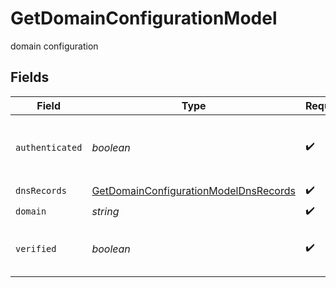 # GetDomainConfigurationModel

domain configuration


## Fields

| Field                                                                                                 | Type                                                                                                  | Required                                                                                              | Description                                                                                           | Example                                                                                               |
| ----------------------------------------------------------------------------------------------------- | ----------------------------------------------------------------------------------------------------- | ----------------------------------------------------------------------------------------------------- | ----------------------------------------------------------------------------------------------------- | ----------------------------------------------------------------------------------------------------- |
| `authenticated`                                                                                       | *boolean*                                                                                             | :heavy_check_mark:                                                                                    | Status of domain authentication (true=authenticated, false=non authenticated)                         | false                                                                                                 |
| `dnsRecords`                                                                                          | [GetDomainConfigurationModelDnsRecords](../../models/shared/getdomainconfigurationmodeldnsrecords.md) | :heavy_check_mark:                                                                                    | N/A                                                                                                   |                                                                                                       |
| `domain`                                                                                              | *string*                                                                                              | :heavy_check_mark:                                                                                    | Domain                                                                                                | myexample.com                                                                                         |
| `verified`                                                                                            | *boolean*                                                                                             | :heavy_check_mark:                                                                                    | Status of domain verification (true=verified, false=non verified)                                     | true                                                                                                  |